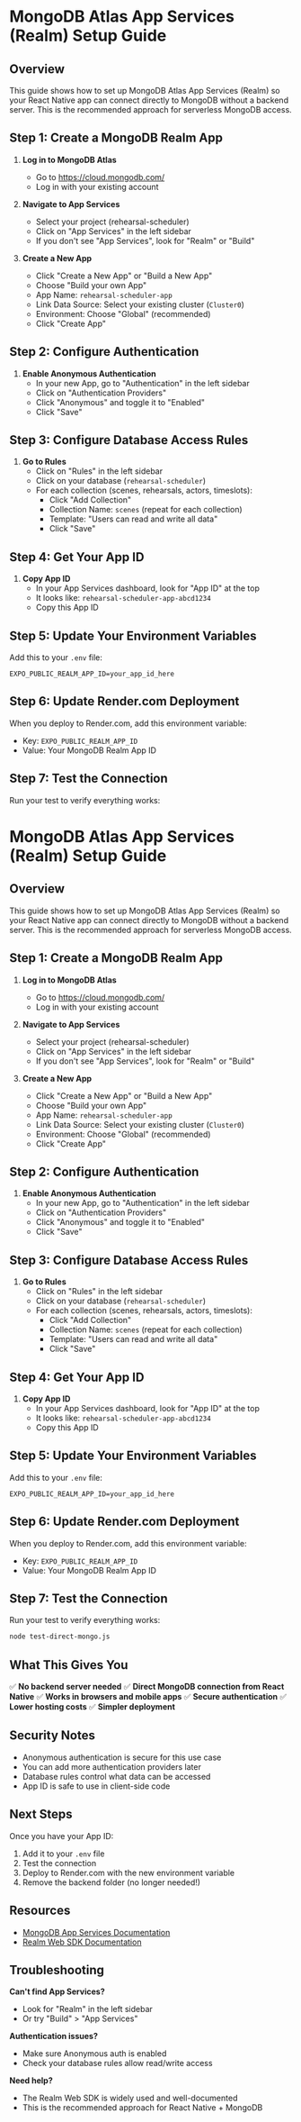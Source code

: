 # MongoDB Atlas App Services (Realm) Setup Guide

## Overview
This guide shows how to set up MongoDB Atlas App Services (Realm) so your React Native app can connect directly to MongoDB without a backend server. This is the recommended approach for serverless MongoDB access.

## Step 1: Create a MongoDB Realm App

1. **Log in to MongoDB Atlas**
   - Go to https://cloud.mongodb.com/
   - Log in with your existing account

2. **Navigate to App Services**
   - Select your project (rehearsal-scheduler)
   - Click on "App Services" in the left sidebar
   - If you don't see "App Services", look for "Realm" or "Build"

3. **Create a New App**
   - Click "Create a New App" or "Build a New App"
   - Choose "Build your own App"
   - App Name: `rehearsal-scheduler-app`
   - Link Data Source: Select your existing cluster (`Cluster0`)
   - Environment: Choose "Global" (recommended)
   - Click "Create App"

## Step 2: Configure Authentication

1. **Enable Anonymous Authentication**
   - In your new App, go to "Authentication" in the left sidebar
   - Click on "Authentication Providers"
   - Click "Anonymous" and toggle it to "Enabled"
   - Click "Save"

## Step 3: Configure Database Access Rules

1. **Go to Rules**
   - Click on "Rules" in the left sidebar
   - Click on your database (`rehearsal-scheduler`)
   - For each collection (scenes, rehearsals, actors, timeslots):
     - Click "Add Collection"
     - Collection Name: `scenes` (repeat for each collection)
     - Template: "Users can read and write all data"
     - Click "Save"

## Step 4: Get Your App ID

1. **Copy App ID**
   - In your App Services dashboard, look for "App ID" at the top
   - It looks like: `rehearsal-scheduler-app-abcd1234`
   - Copy this App ID

## Step 5: Update Your Environment Variables

Add this to your `.env` file:

```env
EXPO_PUBLIC_REALM_APP_ID=your_app_id_here
```

## Step 6: Update Render.com Deployment

When you deploy to Render.com, add this environment variable:

- Key: `EXPO_PUBLIC_REALM_APP_ID`
- Value: Your MongoDB Realm App ID

## Step 7: Test the Connection

Run your test to verify everything works:

# MongoDB Atlas App Services (Realm) Setup Guide

## Overview
This guide shows how to set up MongoDB Atlas App Services (Realm) so your React Native app can connect directly to MongoDB without a backend server. This is the recommended approach for serverless MongoDB access.

## Step 1: Create a MongoDB Realm App

1. **Log in to MongoDB Atlas**
   - Go to https://cloud.mongodb.com/
   - Log in with your existing account

2. **Navigate to App Services**
   - Select your project (rehearsal-scheduler)
   - Click on "App Services" in the left sidebar
   - If you don't see "App Services", look for "Realm" or "Build"

3. **Create a New App**
   - Click "Create a New App" or "Build a New App"
   - Choose "Build your own App"
   - App Name: `rehearsal-scheduler-app`
   - Link Data Source: Select your existing cluster (`Cluster0`)
   - Environment: Choose "Global" (recommended)
   - Click "Create App"

## Step 2: Configure Authentication

1. **Enable Anonymous Authentication**
   - In your new App, go to "Authentication" in the left sidebar
   - Click on "Authentication Providers"
   - Click "Anonymous" and toggle it to "Enabled"
   - Click "Save"

## Step 3: Configure Database Access Rules

1. **Go to Rules**
   - Click on "Rules" in the left sidebar
   - Click on your database (`rehearsal-scheduler`)
   - For each collection (scenes, rehearsals, actors, timeslots):
     - Click "Add Collection"
     - Collection Name: `scenes` (repeat for each collection)
     - Template: "Users can read and write all data"
     - Click "Save"

## Step 4: Get Your App ID

1. **Copy App ID**
   - In your App Services dashboard, look for "App ID" at the top
   - It looks like: `rehearsal-scheduler-app-abcd1234`
   - Copy this App ID

## Step 5: Update Your Environment Variables

Add this to your `.env` file:

```env
EXPO_PUBLIC_REALM_APP_ID=your_app_id_here
```

## Step 6: Update Render.com Deployment

When you deploy to Render.com, add this environment variable:

- Key: `EXPO_PUBLIC_REALM_APP_ID`
- Value: Your MongoDB Realm App ID

## Step 7: Test the Connection

Run your test to verify everything works:

```bash
node test-direct-mongo.js
```

## What This Gives You

✅ **No backend server needed**
✅ **Direct MongoDB connection from React Native**
✅ **Works in browsers and mobile apps**
✅ **Secure authentication**
✅ **Lower hosting costs**
✅ **Simpler deployment**

## Security Notes

- Anonymous authentication is secure for this use case
- You can add more authentication providers later
- Database rules control what data can be accessed
- App ID is safe to use in client-side code

## Next Steps

Once you have your App ID:

1. Add it to your `.env` file
2. Test the connection
3. Deploy to Render.com with the new environment variable
4. Remove the backend folder (no longer needed!)

## Resources

- [MongoDB App Services Documentation](https://docs.mongodb.com/realm/web/)
- [Realm Web SDK Documentation](https://docs.mongodb.com/realm/web/mongodb/)

## Troubleshooting

**Can't find App Services?**
- Look for "Realm" in the left sidebar
- Or try "Build" > "App Services"

**Authentication issues?**
- Make sure Anonymous auth is enabled
- Check your database rules allow read/write access

**Need help?**
- The Realm Web SDK is widely used and well-documented
- This is the recommended approach for React Native + MongoDB
